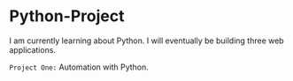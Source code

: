 # Python-Project
I am currently learning about Python. I will eventually be building three web applications.

``
Project One:
``
Automation with Python.
